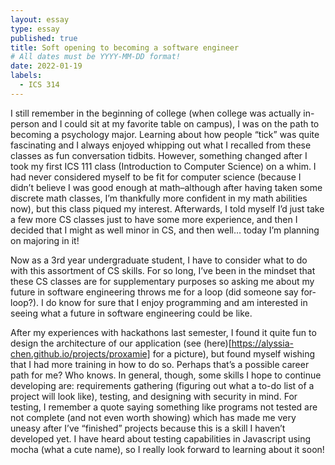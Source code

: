 ```yaml
---
layout: essay
type: essay
published: true
title: Soft opening to becoming a software engineer
# All dates must be YYYY-MM-DD format!
date: 2022-01-19
labels:
  - ICS 314
---
```


I still remember in the beginning of college (when college was actually in-person and I could sit at my favorite table on campus), I was on the path to becoming a psychology major. Learning about how people “tick” was quite fascinating and I always enjoyed whipping out what I recalled from these classes as fun conversation tidbits. However, something changed after I took my first ICS 111 class (Introduction to Computer Science) on a whim. I had never considered myself to be fit for computer science (because I didn’t believe I was good enough at math–although after having taken some discrete math classes, I’m thankfully more confident in my math abilities now), but this class piqued my interest. Afterwards, I told myself I’d just take a few more CS classes just to have some more experience, and then I decided that I might as well minor in CS, and then well… today I’m planning on majoring in it! 

Now as a 3rd year undergraduate student, I have to consider what to do with this assortment of CS skills. For so long, I’ve been in the mindset that these CS classes are for supplementary purposes so asking me about my future in software engineering throws me for a loop (did someone say for-loop?). I do know for sure that I enjoy programming and am interested in seeing what a future in software engineering could be like.

After my experiences with hackathons last semester, I found it quite fun to design the architecture of our application (see (here)[https://alyssia-chen.github.io/projects/proxamie] for a picture), but found myself wishing that I had more training in how to do so. Perhaps that’s a possible career path for me? Who knows. In general, though, some skills I hope to continue developing are: requirements gathering (figuring out what a to-do list of a project will look like), testing, and designing with security in mind. For testing, I remember a quote saying something like programs not tested are not complete (and not even worth showing) which has made me very uneasy after I’ve “finished” projects because this is a skill I haven’t developed yet. I have heard about testing capabilities in Javascript using mocha (what a cute name), so I really look forward to learning about it soon!
